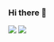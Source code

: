 ### Hi there 👋

<!--
**IssamFakhari/IssamFakhari** is a ✨ _special_ ✨ repository because its `README.md` (this file) appears on your GitHub profile.

Here are some ideas to get you started:

- 🔭 I’m currently working on ...
- 🌱 I’m currently learning ...
- 👯 I’m looking to collaborate on ...
- 🤔 I’m looking for help with ...
- 💬 Ask me about ...
- 📫 How to reach me: ...
- 😄 Pronouns: ...
- ⚡ Fun fact: ...
-->
[![](https://img.shields.io/badge/-Issam%20Fakhari-blue?style=flat-square&logo=Linkedin&logoColor=white&link=https://www.linkedin.com/in/issam-fakhari-94065719b/)](https://www.linkedin.com/in/issam-fakhari-94065719b)
[![](https://img.shields.io/website?color=0ab9e6&style=flat-square&up_message=ntakour.is&url=https%3A%2F%2Fntakour.is)](https://ntakour.is)
